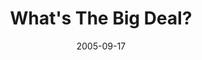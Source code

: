 ---
layout: music 
title: "What's The Big Deal?"
series: "Sex: What's The Big Deal?"
date: 2005-09-17 
description: "Oh Great. Here we go. The church talks about sex. Hey, give us a chance. Expecting a bunch of tips to get your moral merit badge? Not going to happen. How about four weeks of polite euphemisms about the wonder of life? We don't even know how to do that. S"
audio: "http://www.crossroads.net/audio/2005/2005_08_Sex/Sex_02_09-18-05_What%27s_The_Big_Deal.mp3"
audio-duration: "50:51"
src: "http://www.crossroads.net/players/media/mediumHz/bigscreen.sex.jpg"
---